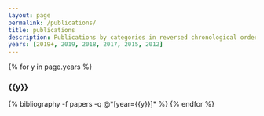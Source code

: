 ```yaml
---
layout: page
permalink: /publications/
title: publications
description: Publications by categories in reversed chronological order. Generated by jekyll-scholar.
years: [2019+, 2019, 2018, 2017, 2015, 2012]
---
```


{% for y in page.years %}
  <h3 class="year">{{y}}</h3>
  {% bibliography -f papers -q @*[year={{y}}]* %}
{% endfor %}
